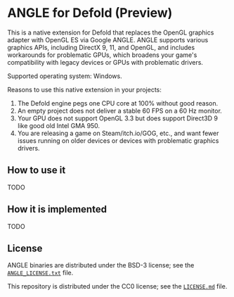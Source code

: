 # ANGLE for Defold (Preview)

This is a native extension for Defold that replaces the OpenGL graphics adapter with OpenGL ES via Google ANGLE. ANGLE supports various graphics APIs, including DirectX 9, 11, and OpenGL, and includes workarounds for problematic GPUs, which broadens your game's compatibility with legacy devices or GPUs with problematic drivers.

Supported operating system: Windows.

Reasons to use this native extension in your projects:
1) The Defold engine pegs one CPU core at 100% without good reason.
2) An empty project does not deliver a stable 60 FPS on a 60 Hz monitor.
3) Your GPU does not support OpenGL 3.3 but does support Direct3D 9 like good old Intel GMA 950.
4) You are releasing a game on Steam/itch.io/GOG, etc., and want fewer issues running on older devices or devices with problematic graphics drivers.

## How to use it

TODO

## How it is implemented

TODO

## License

ANGLE binaries are distributed under the BSD-3 license; see the [`ANGLE_LICENSE.txt`](extension/graphics_angle/ANGLE_LICENSE.txt) file.

This repository is distributed under the CC0 license; see the [`LICENSE.md`](LICENSE.md) file.
